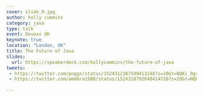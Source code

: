 ```yaml
---
cover: slide_0.jpg
author: holly cummins
category: java
type: talk
event: Devoxx UK
keynote: true
location: "London, UK"
title: The Future of Java
slides:
  url: https://speakerdeck.com/hollycummins/the-future-of-java
tweets:
 - https://twitter.com/poggs/status/1524312387599413248?s=20&t=NQKi_0gr7T6rpwqHGVqR8w
 - https://twitter.com/ammbra1508/status/1524310792048414720?s=20&t=NQKi_0gr7T6rpwqHGVqR8w
   
---
```


